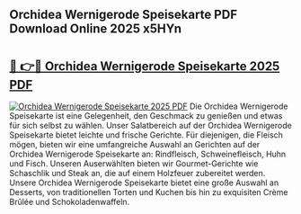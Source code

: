 ## Orchidea Wernigerode Speisekarte PDF Download Online 2025 x5HYn

# <h2><a href="http://gc829m.nevu.top/?p=Orchidea+Wernigerode+Speisekarte">🔗 👉🔴 Orchidea Wernigerode Speisekarte 2025 PDF</a></h2>

[![Orchidea Wernigerode Speisekarte 2025 PDF](https://i.imgur.com/dBaPXMq.png)](http://gc829m.nevu.top/?p=Orchidea+Wernigerode+Speisekarte)
Die Orchidea Wernigerode Speisekarte ist eine Gelegenheit, den Geschmack zu genießen und etwas für sich selbst zu wählen. Unser Salatbereich auf der Orchidea Wernigerode Speisekarte bietet leichte und frische Gerichte. Für diejenigen, die Fleisch mögen, bieten wir eine umfangreiche Auswahl an Gerichten auf der Orchidea Wernigerode Speisekarte an: Rindfleisch, Schweinefleisch, Huhn und Fisch. Unseren Auserwählten bieten wir Gourmet-Gerichte wie Schaschlik und Steak an, die auf einem Holzfeuer zubereitet werden. Unsere Orchidea Wernigerode Speisekarte bietet eine große Auswahl an Desserts, von traditionellen Torten und Kuchen bis hin zu exquisiten Crème Brûlée und Schokoladenwaffeln.
